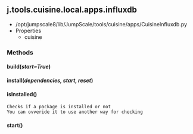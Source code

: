 <!-- toc -->
## j.tools.cuisine.local.apps.influxdb

- /opt/jumpscale8/lib/JumpScale/tools/cuisine/apps/CuisineInfluxdb.py
- Properties
    - cuisine

### Methods

#### build(*start=True*) 

#### install(*dependencies, start, reset*) 

#### isInstalled() 

```
Checks if a package is installed or not
You can ovveride it to use another way for checking

```

#### start() 

